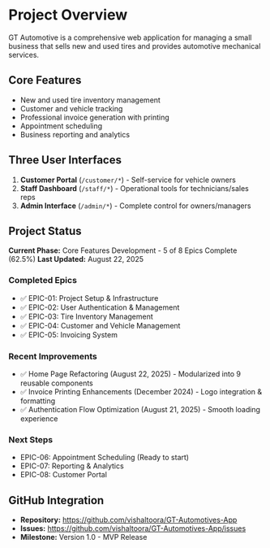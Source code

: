# Project Overview

GT Automotive is a comprehensive web application for managing a small business that sells new and used tires and provides automotive mechanical services.

## Core Features
- New and used tire inventory management
- Customer and vehicle tracking  
- Professional invoice generation with printing
- Appointment scheduling
- Business reporting and analytics

## Three User Interfaces
1. **Customer Portal** (`/customer/*`) - Self-service for vehicle owners
2. **Staff Dashboard** (`/staff/*`) - Operational tools for technicians/sales reps
3. **Admin Interface** (`/admin/*`) - Complete control for owners/managers

## Project Status
**Current Phase:** Core Features Development - 5 of 8 Epics Complete (62.5%)
**Last Updated:** August 22, 2025

### Completed Epics
- ✅ EPIC-01: Project Setup & Infrastructure
- ✅ EPIC-02: User Authentication & Management  
- ✅ EPIC-03: Tire Inventory Management
- ✅ EPIC-04: Customer and Vehicle Management
- ✅ EPIC-05: Invoicing System

### Recent Improvements
- ✅ Home Page Refactoring (August 22, 2025) - Modularized into 9 reusable components
- ✅ Invoice Printing Enhancements (December 2024) - Logo integration & formatting
- ✅ Authentication Flow Optimization (August 21, 2025) - Smooth loading experience

### Next Steps
- EPIC-06: Appointment Scheduling (Ready to start)
- EPIC-07: Reporting & Analytics
- EPIC-08: Customer Portal

## GitHub Integration
- **Repository:** https://github.com/vishaltoora/GT-Automotives-App
- **Issues:** https://github.com/vishaltoora/GT-Automotives-App/issues
- **Milestone:** Version 1.0 - MVP Release